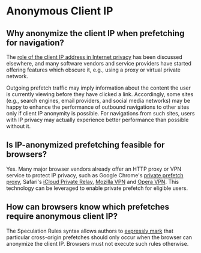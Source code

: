 # Anonymous Client IP

## Why anonymize the client IP when prefetching for navigation?

The [role of the client IP address in Internet privacy][ietf-ip-privacy] has been discussed elsewhere, and many software vendors and service providers have started offering features which obscure it, e.g., using a proxy or virtual private network.

Outgoing prefetch traffic may imply information about the content the user is currently viewing before they have clicked a link. Accordingly, some sites (e.g., search engines, email providers, and social media networks) may be happy to enhance the performance of outbound navigations to other sites only if client IP anonymity is possible. For navigations from such sites, users with IP privacy may actually experience better performance than possible without it.

## Is IP-anonymized prefetching feasible for browsers?

Yes. Many major browser vendors already offer an HTTP proxy or VPN service to protect IP privacy, such as Google Chrome's [private prefetch proxy][chrome-ppp], Safari's [iCloud Private Relay][safari-ipr], [Mozilla VPN][mozilla-vpn] and [Opera VPN][opera-vpn]. This technology can be leveraged to enable private prefetch for eligible users.

## How can browsers know which prefetches require anonymous client IP?

The Speculation Rules syntax allows authors to [expressly mark](triggers.md#extension-requirements) that particular cross-origin prefetches should only occur when the browser can anonymize the client IP. Browsers must not execute such rules otherwise.

[ietf-ip-privacy]: https://datatracker.ietf.org/doc/draft-ip-address-privacy-considerations/
[chrome-ppp]: https://blog.chromium.org/2020/12/continuing-our-journey-to-bring-instant.html#:~:text=to%20the%20user.-,Private%20prefetch%20proxy,between%20Chrome%20and%20that%20website.
[safari-ipr]: https://support.apple.com/en-ca/HT212614
[mozilla-vpn]: https://www.mozilla.org/products/vpn/
[opera-vpn]: https://www.opera.com/features/free-vpn